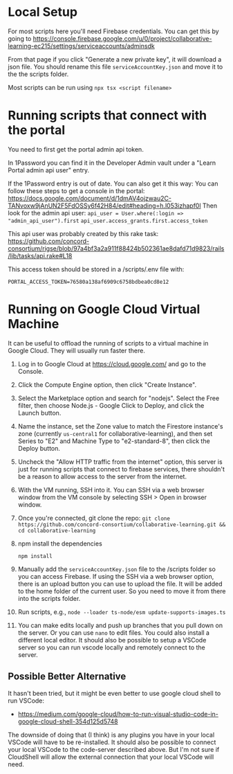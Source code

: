 # Local Setup
For most scripts here you'll need Firebase credentials. You can get this by going to
https://console.firebase.google.com/u/0/project/collaborative-learning-ec215/settings/serviceaccounts/adminsdk

From that page if you click "Generate a new private key", it will download a json file. You should rename this file `serviceAccountKey.json` and move it to the the scripts folder.

Most scripts can be run using `npx tsx <script filename>`

# Running scripts that connect with the portal
You need to first get the portal admin api token.

In 1Password you can find it in the Developer Admin vault under a "Learn Portal admin api user" entry.

If the 1Password entry is out of date. You can also get it this way:
You can follow these steps to get a console in the portal:
https://docs.google.com/document/d/1dmAV4ojzwau2C-TANvoxw9jAnUN2F5FdOSSy6f42H84/edit#heading=h.l053izhapf0l
Then look for the admin api user:
`api_user = User.where(:login => "admin_api_user").first`
`api_user.access_grants.first.access_token`

This api user was probably created by this rake task: https://github.com/concord-consortium/rigse/blob/97a4bf3a2a911f88424b502361ae8dafd71d9823/rails/lib/tasks/api.rake#L18

This access token should be stored in a /scripts/.env file with:
```
PORTAL_ACCESS_TOKEN=76580a138af6909c6758bdbea0cd8e12
```

# Running on Google Cloud Virtual Machine

It can be useful to offload the running of scripts to a virtual machine in Google Cloud. They will usually run faster there.

1. Log in to Google Cloud at https://cloud.google.com/ and go to the Console.

2. Click the Compute Engine option, then click "Create Instance".

3. Select the Marketplace option and search for "nodejs". Select the Free filter, then choose Node.js - Google Click to Deploy, and click the Launch button.

4. Name the instance, set the Zone value to match the Firestore instance's zone (currently `us-central1` for collaborative-learning), and then set Series to "E2" and Machine Type to "e2-standard-8", then click the Deploy button.

5. Uncheck the "Allow HTTP traffic from the internet" option, this server is just for running scripts that connect to firebase services, there shouldn't be a reason to allow access to the server from the internet.

6. With the VM running, SSH into it. You can SSH via a web browser window from the VM console by selecting SSH > Open in browser window.

7. Once you're connected, git clone the repo: `git clone https://github.com/concord-consortium/collaborative-learning.git && cd collaborative-learning`

8. npm install the dependencies
    ```
    npm install
   ```

9. Manually add the `serviceAccountKey.json` file to the /scripts folder so you can access Firebase. If using the SSH via a web browser option, there is an upload button you can use to upload the file. It will be added to the home folder of the current user. So you need to move it from there into the scripts folder.

10. Run scripts, e.g., `node --loader ts-node/esm update-supports-images.ts`

11. You can make edits locally and push up branches that you pull down on the server. Or you can use `nano` to edit files. You could also install a different local editor. It should also be possible to setup a VSCode server so you can run vscode locally and remotely connect to the server.

## Possible Better Alternative

It hasn't been tried, but it might be even better to use google cloud shell to run VSCode:
- https://medium.com/google-cloud/how-to-run-visual-studio-code-in-google-cloud-shell-354d125d5748

The downside of doing that (I think) is any plugins you have in your local VSCode will have to be re-installed.
It should also be possible to connect your local VSCode to the code-server described above. But I'm not sure if CloudShell will allow the external connection that your local VSCode will need.
